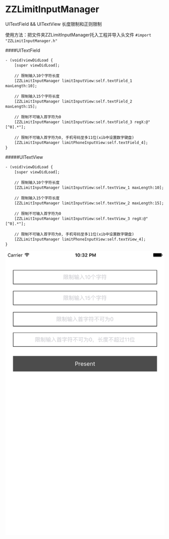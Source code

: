 # ZZLimitInputManager
UITextField &amp;&amp; UITextView 长度限制和正则限制

使用方法：把文件夹ZZLimitInputManager托入工程并导入头文件 `#import "ZZLimitInputManager.h"`

####UITextField

```
- (void)viewDidLoad {
    [super viewDidLoad];
    
    // 限制输入10个字符长度
    [ZZLimitInputManager limitInputView:self.textField_1 maxLength:10];
    
    // 限制输入15个字符长度
    [ZZLimitInputManager limitInputView:self.textField_2 maxLength:15];
    
    // 限制不可输入首字符为0
    [ZZLimitInputManager limitInputView:self.textField_3 regX:@"[^0].*"];
    
    // 限制不可输入首字符为0, 手机号码至多11位(xib中设置数字键盘)
    [ZZLimitInputManager limitPhoneInputView:self.textField_4];
}
```

#####UITextView

```
- (void)viewDidLoad {
    [super viewDidLoad];
    
    // 限制输入10个字符长度
    [ZZLimitInputManager limitInputView:self.textView_1 maxLength:10];
    
    // 限制输入15个字符长度
    [ZZLimitInputManager limitInputView:self.textView_2 maxLength:15];
    
    // 限制不可输入首字符为0
    [ZZLimitInputManager limitInputView:self.textView_3 regX:@"[^0].*"];
    
    // 限制不可输入首字符为0, 手机号码至多11位(xib中设置数字键盘)
    [ZZLimitInputManager limitPhoneInputView:self.textView_4];
}
```

![](./1.png)
